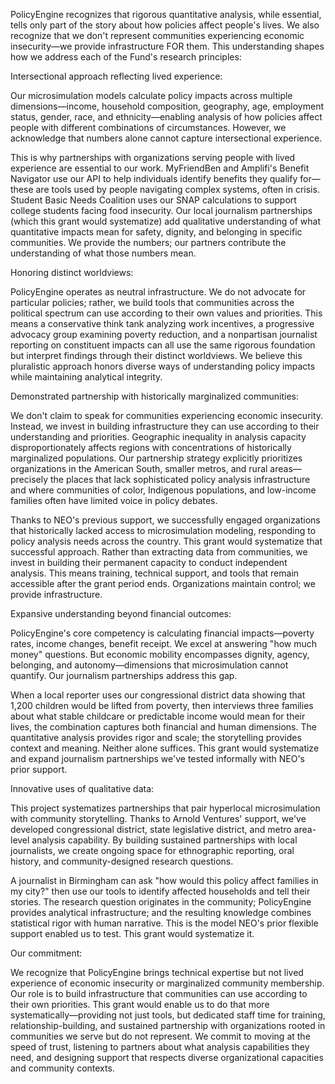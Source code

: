 PolicyEngine recognizes that rigorous quantitative analysis, while essential, tells only part of the story about how policies affect people's lives. We also recognize that we don't represent communities experiencing economic insecurity—we provide infrastructure FOR them. This understanding shapes how we address each of the Fund's research principles:

Intersectional approach reflecting lived experience:

Our microsimulation models calculate policy impacts across multiple dimensions—income, household composition, geography, age, employment status, gender, race, and ethnicity—enabling analysis of how policies affect people with different combinations of circumstances. However, we acknowledge that numbers alone cannot capture intersectional experience.

This is why partnerships with organizations serving people with lived experience are essential to our work. MyFriendBen and Amplifi's Benefit Navigator use our API to help individuals identify benefits they qualify for—these are tools used by people navigating complex systems, often in crisis. Student Basic Needs Coalition uses our SNAP calculations to support college students facing food insecurity. Our local journalism partnerships (which this grant would systematize) add qualitative understanding of what quantitative impacts mean for safety, dignity, and belonging in specific communities. We provide the numbers; our partners contribute the understanding of what those numbers mean.

Honoring distinct worldviews:

PolicyEngine operates as neutral infrastructure. We do not advocate for particular policies; rather, we build tools that communities across the political spectrum can use according to their own values and priorities. This means a conservative think tank analyzing work incentives, a progressive advocacy group examining poverty reduction, and a nonpartisan journalist reporting on constituent impacts can all use the same rigorous foundation but interpret findings through their distinct worldviews. We believe this pluralistic approach honors diverse ways of understanding policy impacts while maintaining analytical integrity.

Demonstrated partnership with historically marginalized communities:

We don't claim to speak for communities experiencing economic insecurity. Instead, we invest in building infrastructure they can use according to their understanding and priorities. Geographic inequality in analysis capacity disproportionately affects regions with concentrations of historically marginalized populations. Our partnership strategy explicitly prioritizes organizations in the American South, smaller metros, and rural areas—precisely the places that lack sophisticated policy analysis infrastructure and where communities of color, Indigenous populations, and low-income families often have limited voice in policy debates.

Thanks to NEO's previous support, we successfully engaged organizations that historically lacked access to microsimulation modeling, responding to policy analysis needs across the country. This grant would systematize that successful approach. Rather than extracting data from communities, we invest in building their permanent capacity to conduct independent analysis. This means training, technical support, and tools that remain accessible after the grant period ends. Organizations maintain control; we provide infrastructure.

Expansive understanding beyond financial outcomes:

PolicyEngine's core competency is calculating financial impacts—poverty rates, income changes, benefit receipt. We excel at answering "how much money" questions. But economic mobility encompasses dignity, agency, belonging, and autonomy—dimensions that microsimulation cannot quantify. Our journalism partnerships address this gap.

When a local reporter uses our congressional district data showing that 1,200 children would be lifted from poverty, then interviews three families about what stable childcare or predictable income would mean for their lives, the combination captures both financial and human dimensions. The quantitative analysis provides rigor and scale; the storytelling provides context and meaning. Neither alone suffices. This grant would systematize and expand journalism partnerships we've tested informally with NEO's prior support.

Innovative uses of qualitative data:

This project systematizes partnerships that pair hyperlocal microsimulation with community storytelling. Thanks to Arnold Ventures' support, we've developed congressional district, state legislative district, and metro area-level analysis capability. By building sustained partnerships with local journalists, we create ongoing space for ethnographic reporting, oral history, and community-designed research questions.

A journalist in Birmingham can ask "how would this policy affect families in my city?" then use our tools to identify affected households and tell their stories. The research question originates in the community; PolicyEngine provides analytical infrastructure; and the resulting knowledge combines statistical rigor with human narrative. This is the model NEO's prior flexible support enabled us to test. This grant would systematize it.

Our commitment:

We recognize that PolicyEngine brings technical expertise but not lived experience of economic insecurity or marginalized community membership. Our role is to build infrastructure that communities can use according to their own priorities. This grant would enable us to do that more systematically—providing not just tools, but dedicated staff time for training, relationship-building, and sustained partnership with organizations rooted in communities we serve but do not represent. We commit to moving at the speed of trust, listening to partners about what analysis capabilities they need, and designing support that respects diverse organizational capacities and community contexts.
